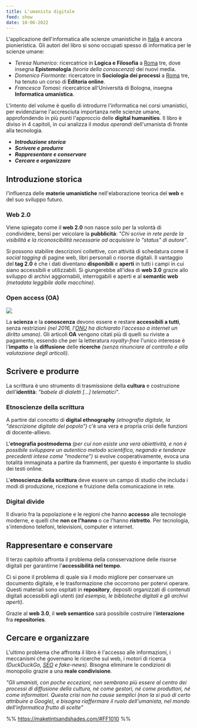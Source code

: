 ```yaml
---
title: L'umanista digitale
feed: show
date: 18-06-2022
---
```


L'applicazione dell'informatica alle scienze umanistiche in [Italia](Italia.md) è ancora pionieristica. Gli autori del libro si sono occupati spesso di informatica per le scienze umane:
* *Teresa Numerico*: ricercatrice in **Logica e Filosofia** a [Roma](Roma.md) tre, dove insegna **Epistemologia** _(teoria della conoscenza)_ dei nuovi media.
* *Domenico Fiormonte*: ricercatore in **Sociologia dei processi** a [Roma](Roma.md) tre, ha tenuto un corso di **Editoria online**.
* *Francesca Tomasi*: ricercatrice all'Università di Bologna, insegna **Informatica umanistica**.

L'intento del volume è quello di introdurre l'informatica nei corsi umanistici, per evidenziarne l'accresciuta importanza nelle scienze umane, approfondendo in più punti l'approccio delle **digital humanities**.
Il libro è diviso in 4 capitoli, in cui analizza il _modus operandi_ dell'umanista di fronte alla tecnologia.
* ***Introduzione storica***
* ***Scrivere e produrre***
* ***Rappresentare e conservare***
* ***Cercare e organizzare***

## Introduzione storica
l'influenza delle **materie umanistiche** nell'elaborazione teorica del **web** e del suo sviluppo futuro. 

### Web 2.0
Viene spiegato come il **web 2.0** non nasce solo per la volontà di condividere, bensì per veicolare la **pubblicità**: *"Chi scrive in rete perde la visibilità e la riconoscibilità necessarie ad acquisisre lo "status" di autore"*.

Si possono stabilire descrizioni collettive, con attività di schedatura come il *social tagging* di pagine web, libri personali o risorse digitali.
Il vantaggio del **tag 2.0** è che i dati diventano **disponibili** e **aperti** in tutti i campi in cui siano accessibili e utilizzabili. Si giungerebbe all'idea di **web 3.0** grazie allo sviluppo di archivi aggiornabili, interrogabili e aperti e al **semantic web** *(metadata leggibile dalle macchine)*.

### Open access (OA)

![](https://upload.wikimedia.org/wikipedia/commons/thumb/7/77/Open_Access_logo_PLoS_transparent.svg/110px-Open_Access_logo_PLoS_transparent.svg.png)

La **scienza** e la **conoscenza** devono essere e restare **accessibili a tutti**, senza restrizioni *(nel 2016, l'[ONU](ONU.md) ha dichiarato l'accesso a internet un diritto umano)*. Gli articoli **OA** vengono citati più di quelli su riviste a pagamento, essendo che per la letteratura *royalty-free* l'unico interesse è l'**impatto** e la **diffusione** delle **ricerche** *(senza rinunciare al controllo e alla valutazione degli articoli)*.

## Scrivere e produrre
La scrittura è uno strumento di trasmissione della **cultura** e costruzione dell'**identità**: *"babele di dialetti [...] telematici"*.

### Etnoscienze della scrittura
A partire dal concetto di **digital ethnography** *(etnografia digitale, la "descrizione digitale del popolo")* c'è una vera e propria crisi delle funzioni di docente-allievo.

L'**etnografia postmoderna** _(per cui non esiste una vera obiettività, e non è possibile sviluppare un autentico metodo scientifico, negando e tendenze precedenti intese come "moderne")_ si evolve cooperativamente, evoca una totalità immaginata a partire da frammenti, per questo è importante lo studio dei testi online.

L'**etnoscienza della scrittura** deve essere un campo di studio che includa i modi di produzione, ricezione e fruizione della comunicazione in rete.

### Digital divide
Il divario fra la popolazione e le regioni che hanno **accesso** alle tecnologie moderne, e quelli che **non ce l'hanno** o ce l'hanno **ristretto**. Per tecnologia, s'intendono telefoni, televisioni, computer e internet. 

## Rappresentare e conservare
Il terzo capitolo affronta il problema della consservazione delle risorse digitali per garantirne l'**accessibilità nel tempo**. 

Ci si pone il problema di quale sia il modo migliore per conservare un documento digitale, e le trasformazione che occorrono per potervi operare. Questi materiali sono ospitati in **repository**, depositi organizzati di contenuti digitali accessibili agli utenti *(ad esempio, le biblioteche digitali e gli archivi aperti)*. 

Grazie al **web 3.0**, il **web semantico** sarà possibile costruire l'**interazione** fra **repositories**. 

## Cercare e organizzare
L'ultimo problema che affronta il libro è l'accesso alle informazioni, i meccanismi che governano le ricerche sul web, i motori di ricerca *(DuckDuckGo, [SEO](SEO.md) e fake-news)*. Bisogna eliminare le condizioni di monopolio grazie a una **reale condivisione**. 

*"Gli umanisti, con poche eccezioni, non sembrano più essere al centro dei processi di diffusione della cultura, né come gestori, né come produttori, né come informatori. Questa crisi non ha cause semplici (non la si può di certo attribuire a Google), e bisogna riaffermare il ruolo dell'umanista, nel mondo dell'informatica frutto di scelte"*

%% https://maketintsandshades.com/#FF1010 %%